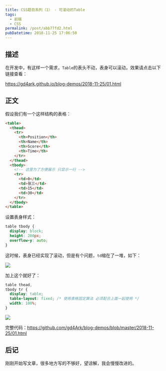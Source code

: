 ```yaml
---
title: CSS题目系列（1） - 可滚动的Table
tags:
  - 前端
  - CSS
permalink: /post/abb77fd2.html
pubDatetime: 2018-11-25 17:06:50
---
```


## 描述

在开发中，有这样一个需求，`Table`的表头不动，表身可以滚动，效果请点击以下链接查看：

https://gd4ark.github.io/blog-demos/2018-11-25/01.html

## 正文

假设我们有一个这样结构的表格：

```html
<table>
  <thead>
    <tr>
      <th>Position</th>
      <th>Name</th>
      <th>Score</th>
      <th>Time</th>
    </tr>
  </thead>
  <tbody>
    <!-- 这里为了方便展示 只显示一行 -->
    <tr>
      <td>0</td>
      <td>张三</td>
      <td>15</td>
      <td>30</td>
    </tr>
  </tbody>
</table>
```

设置表身样式：

```css
table tbody {
  display: block;
  height: 200px;
  overflow-y: auto;
}
```

这时候，表身已经实现了滚动，但是有个问题，`td`缩在了一堆，如下：

![](https://gd4ark-1258805822.cos.ap-guangzhou.myqcloud.com/images/006mS5wEgy1fxkejbopq1j30e907c0sp.jpg)

加上这个就好了：

```css
table thead,
tbody tr {
  display: table;
  table-layout: fixed; /* 使用表格固定算法 必须配合上面一起使用 */
  width: 100%;
}
```

![](https://gd4ark-1258805822.cos.ap-guangzhou.myqcloud.com/images/006mS5wEgy1fxkejbopq1j30e907c0sp.jpg)

完整代码：https://github.com/gd4Ark/blog-demos/blob/master/2018-11-25/01.html

## 后记

刚刚开始写文章，很多地方写的不够好，望谅解，我会慢慢改进的。
